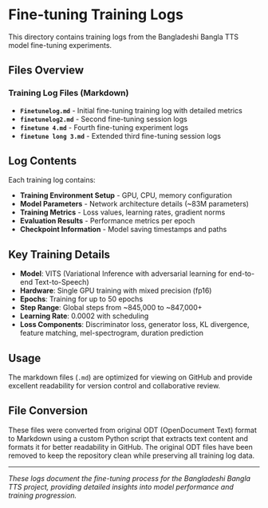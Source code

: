# Fine-tuning Training Logs

This directory contains training logs from the Bangladeshi Bangla TTS model fine-tuning experiments.

## Files Overview

### Training Log Files (Markdown)
- **`Finetunelog.md`** - Initial fine-tuning training log with detailed metrics
- **`finetunelog2.md`** - Second fine-tuning session logs  
- **`finetune 4.md`** - Fourth fine-tuning experiment logs
- **`finetune long 3.md`** - Extended third fine-tuning session logs

## Log Contents

Each training log contains:
- **Training Environment Setup** - GPU, CPU, memory configuration
- **Model Parameters** - Network architecture details (~83M parameters)
- **Training Metrics** - Loss values, learning rates, gradient norms
- **Evaluation Results** - Performance metrics per epoch
- **Checkpoint Information** - Model saving timestamps and paths

## Key Training Details

- **Model**: VITS (Variational Inference with adversarial learning for end-to-end Text-to-Speech)
- **Hardware**: Single GPU training with mixed precision (fp16)
- **Epochs**: Training for up to 50 epochs
- **Step Range**: Global steps from ~845,000 to ~847,000+
- **Learning Rate**: 0.0002 with scheduling
- **Loss Components**: Discriminator loss, generator loss, KL divergence, feature matching, mel-spectrogram, duration prediction

## Usage

The markdown files (`.md`) are optimized for viewing on GitHub and provide excellent readability for version control and collaborative review.

## File Conversion

These files were converted from original ODT (OpenDocument Text) format to Markdown using a custom Python script that extracts text content and formats it for better readability in GitHub. The original ODT files have been removed to keep the repository clean while preserving all training log data.

---
*These logs document the fine-tuning process for the Bangladeshi Bangla TTS project, providing detailed insights into model performance and training progression.*